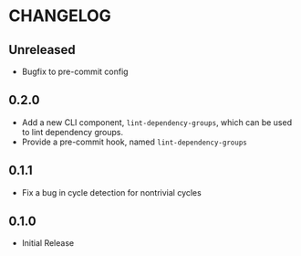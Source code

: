 # CHANGELOG

## Unreleased

- Bugfix to pre-commit config

## 0.2.0

- Add a new CLI component, `lint-dependency-groups`, which can be used to lint
  dependency groups.
- Provide a pre-commit hook, named `lint-dependency-groups`

## 0.1.1

- Fix a bug in cycle detection for nontrivial cycles

## 0.1.0

- Initial Release
